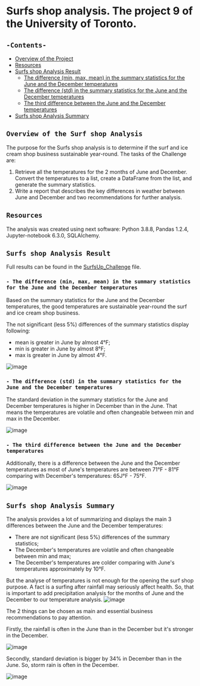 # Surfs shop analysis. The project 9 of the University of Toronto.
## `-Contents-`	
	
- [Overview of the Project](#overview-of-the-Surf-shop-Analysis)	
- [Resources](#resources)	
- [Surfs shop Analysis Result](#surfs-shop-Analysis-Result)	
  - [The difference (min, max, mean) in the summary statistics for the June and the December temperatures](#The-difference-(min,-max,-mean)-in-the-summary-statistics-for-the-June-and-the-December-temperatures)	
  - [The difference (std) in the summary statistics for the June and the December temperatures](#The-difference-(std)-in-the-summary-statistics-for-the-June-and-the-December-temperatures)
  - [The third difference between the June and the December temperatures](#The-third-difference-between-the-June-and-the-December-temperatures)		 
- [Surfs shop Analysis Summary](#surfs-shop-Analysis-Summary)	
## `Overview of the Surf shop Analysis`	
	
The purpose for the Surfs shop analysis is to determine if the surf and ice cream shop business sustainable year-round. 
The tasks of the Challenge are:
1. Retrieve all the temperatures for the 2 months of June and December. Convert the temperatures to a list, create a DataFrame from the list, and generate the summary statistics.
2. Write a report that describes the key differences in weather between June and December and two recommendations for further analysis.
## `Resources`	

The analysis was created using next software: Python 3.8.8, Pandas 1.2.4, Jupyter-notebook 6.3.0, SQLAlchemy.	
## `Surfs shop Analysis Result`	

Full results can be found in the [SurfsUp_Challenge](./SurfsUp_Challenge.ipynb) file.	
### `- The difference (min, max, mean) in the summary statistics for the June and the December temperatures`	

Based on the summary statistics for the June and the December temperatures, the good temperatures are sustainable year-round the surf and ice cream shop business.
 
The not significant (less 5%) differences of the summary statistics display following:
  - mean is greater in June by almost 4&deg;F;
  - min is greater in June by almost 8&deg;F;
  - max is greater in June by almost 4&deg;F.
 
![image](https://user-images.githubusercontent.com/68247343/131253547-df4d7aed-b19a-4e32-b3fe-70bd88a41fef.png)

### `- The difference (std) in the summary statistics for the June and the December temperatures`

The standard deviation in the summary statistics for the June and December temperatures is higher in December than in the June. That means the temperatures are volatile and often changeable between min and max in the December.
  
![image](https://user-images.githubusercontent.com/68247343/131253223-a60f1634-b958-4e98-9376-d85b06966a7d.png)

### `- The third difference between the June and the December temperatures`	

Additionally, there is a difference between the June and the December temperatures as most of June's temperatures are between 71&deg;F - 81&deg;F comparing with December's temperatures: 65J&deg;F - 75&deg;F.

![image](https://user-images.githubusercontent.com/68247343/131253246-fbcbd114-205c-4d6c-9f2c-003c43ed4d1d.png)

## `Surfs shop Analysis Summary`	

The analysis provides a lot of summarizing and displays the main 3 differences between the June and the December temperatures:
- There are not significant (less 5%) differences of the summary statistics;
- The December's temperatures are volatile and often changeable between min and max;
- The December's temperatures are colder comparing with June's temperatures approximately by 10&deg;F.

But the analyse of temperatures is not enough for the opening the surf shop purpose. 
A fact is a surfing after rainfall may seriously affect health. So, that is important to add precipitation analysis for the months of June and the December to our temperature analysis.
![image](https://user-images.githubusercontent.com/68247343/131253414-637b8021-531a-4a94-bbec-9118ad16ad47.png)

The 2 things can be chosen as main and essential business recommendations to pay attention.

Firstly, the rainfall is often in the June than in the December but it's stronger in the December. 

![image](https://user-images.githubusercontent.com/68247343/131253257-8d77547a-eb0b-48e1-a37d-e3a25463f8f5.png)

Secondly, standard deviation is bigger by 34% in December than in the June. So, storm rain is often in the December.

![image](https://user-images.githubusercontent.com/68247343/131253290-c6119c99-c4a4-4357-99dd-bdf8e81a98a7.png)
